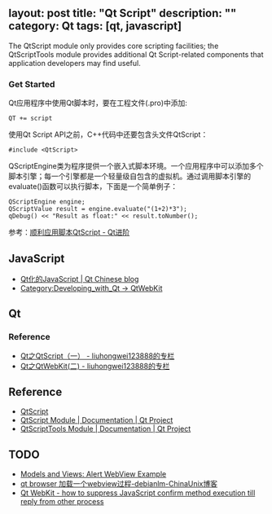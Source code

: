 layout: post
title: "Qt Script"
description: ""
category: Qt
tags: [qt, javascript]
---

The QtScript module only provides core scripting facilities; the QtScriptTools module provides additional Qt Script-related components that application developers may find useful.

### Get Started

Qt应用程序中使用Qt脚本时，要在工程文件(.pro)中添加:

    QT += script

使用Qt Script API之前，C++代码中还要包含头文件QtScript：

    #include <QtScript>

QScriptEngine类为程序提供一个嵌入式脚本环境。一个应用程序中可以添加多个脚本引擎；每一个引擎都是一个轻量级自包含的虚拟机。通过调用脚本引擎的evaluate()函数可以执行脚本，下面是一个简单例子：

    QScriptEngine engine;
    QScriptValue result = engine.evaluate("(1+2)*3");
    qDebug() << "Result as float:" << result.toNumber();

参考：[顺利应用脚本QtScript - Qt进阶](http://www.thisisqt.com/forum/viewthread.php?tid=317)

<!--more-->

## JavaScript 

- [Qt化的JavaScript | Qt Chinese blog](http://blog.qt.digia.com/cn/2013/05/17/qt%e5%8c%96%e7%9a%84javascript/)
- [Category:Developing_with_Qt -> QtWebKit](http://qt-project.org/wiki/Category:Developing_with_Qt::QtWebKit)

## Qt

### Reference

- [Qt之QtScript（一） - liuhongwei123888的专栏](http://blog.csdn.net/liuhongwei123888/article/details/6162159)
- [Qt之QtWebKit(二) - liuhongwei123888的专栏](http://blog.csdn.net/liuhongwei123888/article/details/6137094)

## Reference

- [QtScript](http://qt-project.org/wiki/Category:Developing_Qt::Qt_Script)
- [QtScript Module | Documentation | Qt Project](http://qt-project.org/doc/qt-4.8/qtscript.html)
- [QtScriptTools Module | Documentation | Qt Project](http://qt-project.org/doc/qt-4.8/qtscripttools.html)

## TODO

- [Models and Views: Alert WebView Example](http://qt-project.org/doc/qt-4.8/declarative-modelviews-webview-alerts.html)
- [qt browser 加载一个webview过程-debianlm-ChinaUnix博客](http://blog.chinaunix.net/uid-10225517-id-2968421.html)
- [Qt WebKit - how to suppress JavaScript confirm method execution till reply from other process](http://qt-project.org/forums/viewthread/19023)
